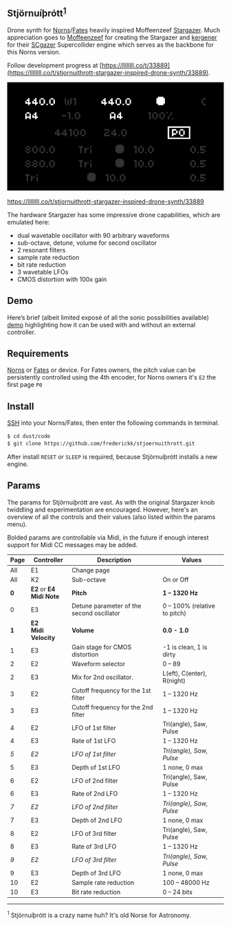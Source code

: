 Stjörnuíþrótt<sup>[1](#_1)</sup>
---

Drone synth for [Norns](https://monome.org/norns)/[Fates](https://llllllll.co/t/fates-a-diy-norns-dac-board-for-raspberry-pi/22999) heavily inspired Moffeenzeef [Stargazer](https://www.moffenzeefmodular.com/stargazer). Much appreciation goes to [Moffeenzeef](https://www.moffenzeefmodular.com/) for creating the Stargazer and [kergener](https://sccode.org/kergener) for their [SCgazer](https://sccode.org/1-5db) Supercollider engine which serves as the backbone for this Norns version.

Follow development progress at [https://llllllll.co/t/33889](https://llllllll.co/t/stjornuithrott-stargazer-inspired-drone-synth/33889).

![Stjörnuíþrótt UI](.assets/stjoernuithrott.gif)

https://llllllll.co/t/stjornuithrott-stargazer-inspired-drone-synth/33889

The hardware Stargazer has some impressive drone capabilities, which are emulated here:

- dual wavetable oscillator with 90 arbitrary waveforms
- sub-octave, detune, volume for second oscillator 
- 2 resonant filters
- sample rate reduction
- bit rate reduction
- 3 wavetable LFOs
- CMOS distortion with 100x gain 


## Demo

Here’s brief (albeit limited exposé of all the sonic possibilities available) [demo](https://www.youtube.com/watch?v=iaO3x2EGuU0) highlighting how it can be used with and without an external controller.


## Requirements

[Norns](https://monome.org/norns) or [Fates](https://llllllll.co/t/fates-a-diy-norns-dac-board-for-raspberry-pi/22999) or device. For Fates owners, the pitch value can be persistently controlled using the 4th encoder, for Norns owners it's `E2` the first page `P0`


## Install

[SSH](https://monome.org/docs/norns/maiden/#ssh) into your Norns/Fates, then enter the following commands in terminal.

```bash
$ cd dust/code
$ git clone https://github.com/frederickk/stjoernuithrott.git
```

After install `RESET` or `SLEEP` is required, because Stjörnuíþrótt installs a new engine.


## Params

The params for Stjörnuíþrótt are vast. As with the original Stargazer knob twiddling and experimentation are encouraged. However, here's an overview of all the controls and their values (also listed within the params menu).

Bolded params are controllable via Midi, in the future if enough interest support for Midi CC messages may be added.

| Page    | Controller                    | Description                               | Values                     |
| ------- | ----------------------------- | ----------------------------------------- | -------------------------- |
| All     | E1                            | Change page                               |                            |
| All     | K2                            | Sub-octave                                | On or Off                  |
| **0**   | **E2** or **E4**<br />**Midi Note**     | **Pitch**                                 | **1 – 1320 Hz**  |
| 0       | E3                            | Detune parameter of the second oscillator | 0 – 100% (relative to pitch) |
| **1**   | **E2**<br />**Midi Velocity** | **Volume**                                | **0.0 - 1.0**              |
| 1       | E3                            | Gain stage for CMOS distortion            | -1 is clean, 1 is dirty    |
| 2       | E2                            | Waveform selector                         | 0 – 89                     |
| 2       | E3                            | Mix for 2nd oscillator.                   | L(eft), C(enter), R(night) |
| 3       | E2                            | Cutoff frequency for the 1st filter       | 1 – 1320 Hz                |
| 3       | E3                            | Cutoff frequency for the 2nd filter       | 1 – 1320 Hz                |
| 4       | E2                            | LFO of 1st filter                         | Tri(angle), Saw, Pulse     |
| 4       | E3                            | Rate of 1st LFO                           | 1 – 1320 Hz                |
| *5*     | *E2*                          | *LFO of 1st filter*                       | *Tri(angle), Saw, Pulse*   |
| 5       | E3                            | Depth of 1st LFO                          | 1 none, 0 max              |
| 6       | E2                            | LFO of 2nd filter                         | Tri(angle), Saw, Pulse     |
| 6       | E3                            | Rate of 2nd LFO                           | 1 – 1320 Hz                |
| *7*     | *E2*                          | *LFO of 2nd filter*                       | *Tri(angle), Saw, Pulse*   |
| 7       | E3                            | Depth of 2nd LFO                          | 1 none, 0 max              |
| 8       | E2                            | LFO of 3rd filter                         | Tri(angle), Saw, Pulse     |
| 8       | E3                            | Rate of 3rd LFO                           | 1 – 1320 Hz                |
| *9*     | *E2*                          | *LFO of 3rd filter*                       | *Tri(angle), Saw, Pulse*   |
| 9       | E3                            | Depth of 3rd LFO                          | 1 none, 0 max              |
| 10      | E2                            | Sample rate reduction                     | 100 – 48000 Hz             |
| 10      | E3                            | Bit rate reduction                        | 0 – 24 bits                |

---

<sup id="_1">1</sup> Stjörnuíþrótt is a crazy name huh? It's old Norse for Astronomy.